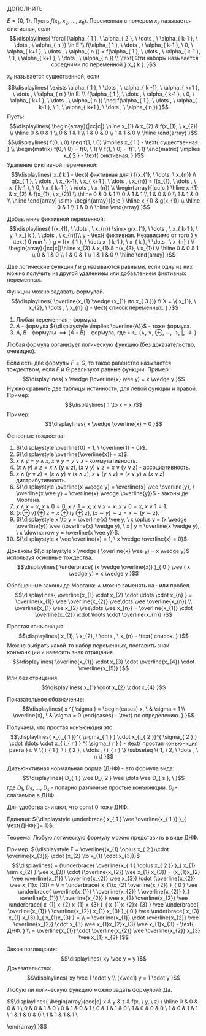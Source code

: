 ДОПОЛНИТЬ

${\displaystyle E = \{ 0, \ 1 \}}$.
Пусть ${\displaystyle f(x_{1}, \ x_{2}, \ \dots, \ x_{n} )}$. Переменная с номером ${\displaystyle x_k}$ называется фиктивная, если
$$\displaylines{
\forall{\alpha_{ 1 }, \  \alpha_{ 2 }, \  \dots , \  \alpha_{ k-1 }, \  \dots , \  \alpha_{ n }} \in  E \\
f(\alpha_{ 1 }, \  \dots , \  \alpha_{ k-1 }, \  0, \  \alpha_{ k+1 }, \  \dots , \  \alpha_{ n }) = f(\alpha_{ 1 }, \  \dots , \  \alpha_{ k-1 }, \  1, \  \alpha_{ k+1 }, \  \dots , \  \alpha_{ n }) \\
\text{ Эти наборы называется соседними по переменной } x_{ k }.
}$$

${\displaystyle x_{ k }}$ называется существенной, если
$$\displaylines{
\exists \alpha_{ 1 }, \  \dots , \  \alpha_{ k -1}, \  \alpha_{ k+1 }, \  \dots , \  \alpha_{ n } \in  E: \\
f(\alpha_{ 1 }, \  \dots , \  \alpha_{ k-1 }, \  0, \  \alpha_{ k+1 }, \  \dots , \  \alpha_{ n }) \neq  f(\alpha_{ 1 }, \  \dots , \  \alpha_{ k-1 }, \  1, \  \alpha_{ k+1 }, \  \dots , \  \alpha_{ n })
}$$
Пусть:
$$\displaylines{
\begin{array}{|cc|c|}
\hline 
x_{1} & x_{2} & f(x_{1}, \  x_{2}) \\
\hline 
0 & 0 & 1 \\
0 & 1 & 1 \\
1 & 0 & 0 \\
1 & 1 & 0 \\
\hline 
\end{array}
}$$
$$\displaylines{
f(0, \  0) \neq  f(1, \  0) \implies x_{ 1 } - \text{ существенная. } \\
\begin{matrix}
f(0, \  0) = f(0, \  1) \\
f(1, \  0) = f(1, \  1)
\end{matrix} \implies  x_{ 2 } - \text{ фиктивная. }
}$$
Удаление фиктивной переменной:
$$\displaylines{
x_{ k } - \text{ фиктивная для } f(x_{1}, \ \dots, \   x_{n}) \\
g(x_{ 1 }, \ \dots , \  x_{k-1}, \  x_{ k+1 }, \  \dots , \  x_{n}) = f(x_{1}, \  \dots , \  x_{ k-1 }, \  0, \  x_{ k+1 }, \  \dots , \  x_{n}) \\
\begin{array}{|cc|c|}
\hline 
x_{1} & x_{2} & f(x_{1}, \  x_{2}) \\
\hline 
0 & 0 & 1 \\
0 & 1 & 1 \\
1 & 0 & 0 \\
1 & 1 & 0 \\
\hline 
\end{array} \sim> \begin{array}{|c|c|}
\hline 
x_{1} & g(x_{1}) \\
\hline 
0 & 1 \\
1 & 0 \\
\hline 
\end{array}
}$$

Добавление фиктивной переменной:
$$\displaylines{
f(x_{1}, \  \dots , \  x_{n}) \sim> g(x_{1}, \  \dots , \  x_{ k-1 }, \  y, \  x_{ k }, \  \dots , \  x_{n})\\
y - \text{ фиктивная. Независимо от того } y \text{ 0 или 1: } g = f(x_{ 1 }, \ \dots x_{ k-1 }, \  x_{ k }, \  \dots , \  x_{n} ) \\
\begin{array}{|cc|c|}\hline 
x_{3} & x_{1} & h(x_{3}, \  x_{1}) \\
\hline 
0 & 0 & 1 \\
0 & 1 & 0 \\
1 & 0 & 1 \\
1 & 1 & 0 \\
\hline 
\end{array}
}$$

Две логические функции ${\displaystyle f}$ и ${\displaystyle g}$ называются равными, если одну из них можно получить из другой удалением или добавлением фиктивных переменных.

Функции можно задавать формулой.
$$\displaylines{
\overline{x_{1} \wedge (x_{1} \to x_{ 3 })} \\
X = \{ x_{1}, \  x_{2}, \  \dots , \  x_{n} \} - \text{ список переменных. }
}$$
1. Любая переменная - формула.
2. ${\displaystyle A}$ - формула ${\displaystyle \implies \overline{A}}$ - тоже формула.
3. ${\displaystyle A, \ B}$ - формулы ${\displaystyle \implies (A \circ B)}$ - формула, где ${\displaystyle \circ \in \{ \wedge, \ \vee, \ \oplus, \ \sim, \ \to, \ |, \ \downarrow \}}$

Любая формула организует логическую функцию (без доказательство, очевидно).

Если есть две формулы ${\displaystyle F = G}$, то такое равенство называется тождеством, если ${\displaystyle F}$ и ${\displaystyle G}$ реализуют равные функции. 
Пример:
$$\displaylines{
x \wedge (\overline{x} \vee y) = x \wedge y
}$$
Нужно сравнить две таблицы истинности, для левой функции и правой.
Пример:
$$\displaylines{
1 \to  x = x
}$$
Пример:
$$\displaylines{
x \wedge \overline{x} = 0
}$$

Основные тождества:
1. ${\displaystyle \overline{0} = 1, \ \overline{1} = 0}$.
2. ${\displaystyle \overline{\overline{x}} = x}$.
3. ${\displaystyle x \wedge y = y \wedge x, \ x \vee y = y \vee x }$ - коммутативность.
4. ${\displaystyle (x \wedge y) \wedge z = x \wedge(y \wedge z), \ (x \vee y) \vee z = x \vee ( y \vee z)}$ - ассоциативность.
5. ${\displaystyle x \wedge (y \vee z) = (x \wedge y) \vee (x \wedge z), \ x \vee ( y \wedge z) = (x \vee y) \wedge (x \vee z)}$ - дистрибутивность.
6. ${\displaystyle \overline{x \wedge y} = \overline{x} \vee \overline{y}, \ \overline{x \vee y} = \overline{x} \wedge \overline{y}}$ - законы де Моргана.
7. ${\displaystyle x \wedge x = x, \ x \wedge 0 = 0, \ x \wedge1 = x; \  x \vee x = x, \  x \vee 0 = x, \ x \vee 1 = 1 }$.
8. ${\displaystyle (x \oplus y) \oplus z= x \oplus ( y \oplus z), \ (x \sim y) \sim z = x \sim (y \sim z)}$.
9. ${\displaystyle x \to y = \overline{x} \vee y, \ x \oplus y = (x \wedge \overline{y}) \vee (\overline{x} \wedge y), \ x | y = \overline{x \wedge y}, \ x \downarrow y = \overline{x \vee y}}$.
10. ${\displaystyle x \vee \overline{x} = 1, \ x \wedge \overline{x} = 0}$.

Докажем ${\displaystyle x \wedge ( \overline{x} \vee y) = x \wedge y}$ используя основные тождества.
$$\displaylines{
\underbrace{ (x \wedge \overline{x}) }_{ 0 } \vee ( x \wedge y) = x \wedge y
}$$

Обобщенные законы де Моргана:
${\displaystyle \wedge}$ можно заменять на ${\displaystyle \cdot}$ или пробел.
$$\displaylines{
\overline{x_{1} \cdot x_{2} \cdot \ldots \cdot  x_{n} } = \overline{x_{1}} \vee \overline{x_{2}} \vee\dots \vee \overline{x_{n}} \\
\overline{x_{1} \vee x_{2} \vee\dots \vee x_{n}} = \overline{x_{1}} \cdot  \overline{x_{2}} \cdot \ldots \cdot  \overline{x_{n}} 
}$$

Простая конъюнкция:
$$\displaylines{
x_{1}, \  x_{2}, \  \dots , \  x_{n} - \text{ список. }
}$$
Можно выбрать какой-то набор переменных, поставить знак конъюнкции и навесить знак отрицания.
$$\displaylines{
\overline{x_{1}} \cdot  x_{3} \cdot  \overline{x_{4}} \cdot  \overline{x_{5}}
}$$
Или без отрицания:
$$\displaylines{
x_{1} \cdot x_{2} \cdot x_{4}
}$$

Показательное обозначение:
$$\displaylines{
x ^{ \sigma } = \begin{cases}
x, \   & \sigma = 1 \\
\overline{x}, \ &   \sigma = 0
\end{cases} - \text{ по определению. }
}$$

Получаем, что простая конъюнкция это:
$$\displaylines{
x_{i_{ 1 }}^{ \sigma_{ 1 } } \cdot  x_{i_{ 2 }}^{ \sigma_{ 2 } } \cdot \ldots \cdot  x_{ i_{ r } } ^{ \sigma_{ r } } - \text{ простая конъюнкция ранга } r. \\
\{ i_{ 1 }, \  i_{ 2 }, \  \dots , \  i_{ r } \} \subseteq \{ 1, \  2, \  \dots , \  n \}
}$$

Дизъюнктивная нормальная форма (ДНФ) - это формула вида:
$$\displaylines{
D_{ 1 } \vee D_{ 2 } \vee \dots \vee D_{ s }, \  
}$$
где ${\displaystyle D_{ 1 }, \ D_{ 2 }, \ \dots, \ D_{ s }}$ - попарно различные простые конъюнкции.
${\displaystyle D_{ i }}$ - слагаемое  в ДНФ.

Для удобства считают, что ${\displaystyle \text{ const }  0}$ тоже ДНФ.

Единица: ${\displaystyle \underbrace{ x_{ 1 } \vee \overline{x_{ 1 }}  }_{ \text{ДНФ} }= 1}$.

Теорема. Любую логическую формулу можно представить в виде ДНФ.

Пример. ${\displaystyle F = \overline{(x_{1} \oplus x_{ 2 })\cdot \overline{x_{3}}} \cdot (x_{2} \to x_{1} \cdot x_{3})}$
$$\displaylines{
= (\underbrace{ \overline{x_{ 1 } \oplus x_{ 2 }} }_{ x_{1} \sim x_{2} } \vee x_{3}) \cdot  (\overline{x_{2}} \vee x_{1} x_{3}) = (x_{1}x_{2} \vee \overline{x_{1}} \ \overline{x_{2}} \vee x_{3}) \cdot (\overline{x_{2}} \vee x_{1}x_{3}) = \\
= \underbrace{ x_{1}x_{2} \overline{x_{2}} }_{ 0 } \vee \underbrace{ \overline{x_{1}} \ \overline{x_{2}} \ \overline{x_{2}} }_{ \overline{x_{1}} \ \overline{x_{2}} } \vee x_{3} \overline{x_{2}} \vee \underbrace{ x_{1} x_{2} x_{1} x_{3} }_{ x_{1}x_{2}x_{3} } \vee \underbrace{ \overline{x_{1}} \ \overline{x_{2}} x_{1} x_{3} }_{ 0 } \vee \underbrace{ x_{3} x_{1} x_{3} }_{ x_{1}x_{3} } = \\
= \overline{x_{1}} \cdot  \overline{x_{2}} \vee \overline{x_{2}} \cdot x_{3} \vee x_{1}x_{2}x_{3} \vee x_{1}x_{3} - \text{ ДНФ. } \\
= \overline{x_{1}} \cdot  \overline{x_{2}} \vee \overline{x_{2}} x_{3} \vee x_{1} x_{3}
}$$

Закон поглащения:
$$\displaylines{
xy \vee y = y
}$$
Доказательство:
$$\displaylines{
xy \vee 1 \cdot  y \\
(x\vee1) y = 1 \cdot  y
}$$


Любую ли логическую функцию можно задать формулой? Да.

$$\displaylines{
\begin{array}{ccc|c}
x & y & z & f(x, \  y, \  z) \\
\hline 
0 & 0 & 0 & 1 \\
0 & 0 & 1 & 0 \\
0 & 1 & 0 & 1 \\
0 & 1 & 1 & 0 \\
1 & 0 & 0 & 0 \\
1 & 0 & 1 & 1 \\
1 & 1 & 0 & 0 \\
1 & 1 & 1 & 1 \\

\end{array}
}$$